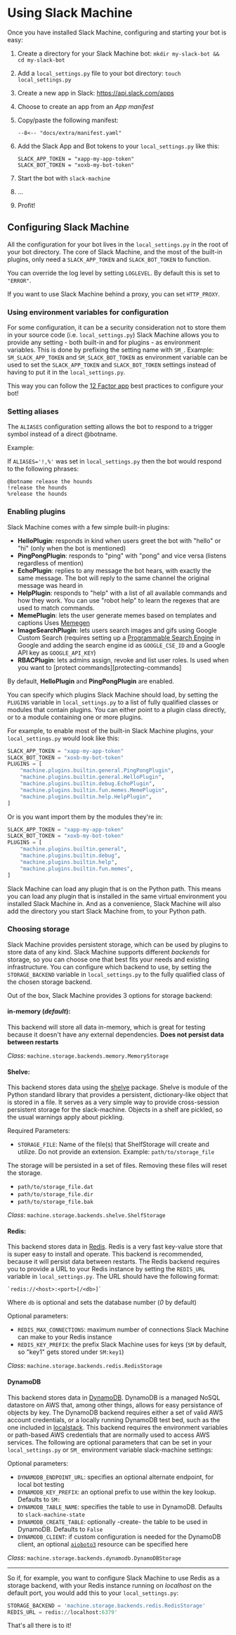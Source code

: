 # Using Slack Machine

Once you have installed Slack Machine, configuring and starting your bot is easy:

1. Create a directory for your Slack Machine bot: `mkdir my-slack-bot && cd my-slack-bot`
2. Add a `local_settings.py` file to your bot directory: `touch local_settings.py`
3. Create a new app in Slack: <https://api.slack.com/apps>
4. Choose to create an app from an _App manifest_
5. Copy/paste the following manifest:

    ``` title="manifest.yaml"
    --8<-- "docs/extra/manifest.yaml"
    ```

6. Add the Slack App and Bot tokens to your `local_settings.py` like this:

    ``` title="local_settings.py"
    SLACK_APP_TOKEN = "xapp-my-app-token"
    SLACK_BOT_TOKEN = "xoxb-my-bot-token"
    ```

7. Start the bot with `slack-machine`
8. ...
9. Profit!

## Configuring Slack Machine

All the configuration for your bot lives in the `local_settings.py` in the root of your bot directory. The core of
Slack Machine, and the most of the built-in plugins, only need a `SLACK_APP_TOKEN` and `SLACK_BOT_TOKEN` to function.

You can override the log level by setting `LOGLEVEL`. By default this is set to `"ERROR"`.

If you want to use Slack Machine behind a proxy, you can set `HTTP_PROXY`.

### Using environment variables for configuration

For some configuration, it can be a security consideration not to store them in your source code
(i.e. `local_settings.py`) Slack Machine allows you to provide any setting - both built-in and for plugins - as
environment variables. This is done by prefixing the setting name with `SM_`. Example: `SM_SLACK_APP_TOKEN` and
`SM_SLACK_BOT_TOKEN` as environment variable can be used to set the `SLACK_APP_TOKEN` and `SLACK_BOT_TOKEN` settings
instead of having to put it in the `local_settings.py`.

This way you can follow the [12 Factor app](https://12factor.net/) best practices to configure your bot!

### Setting aliases

The `ALIASES` configuration setting allows the bot to respond to a
trigger symbol instead of a direct @botname.

Example:

If `ALIASES='!,%'` was set in `local_settings.py` then the bot would
respond to the following phrases:

    @botname release the hounds
    !release the hounds
    %release the hounds

### Enabling plugins

Slack Machine comes with a few simple built-in plugins:

- **HelloPlugin**: responds in kind when users greet the bot with
  "hello" or "hi" (only when the bot is mentioned)
- **PingPongPlugin**: responds to "ping" with "pong" and vice
  versa (listens regardless of mention)
- **EchoPlugin**: replies to any message the bot hears, with exactly
  the same message. The bot will reply to the same channel the
  original message was heard in
- **HelpPlugin**: responds to "help" with a list of all available commands and how they work. You can use "robot
  help" to learn the regexes that are used to match commands.
- **MemePlugin**: lets the user generate memes based on templates and captions Uses [Memegen](https://memegen.link/)
- **ImageSearchPlugin**: lets users search images and gifs using Google Custom Search (requires setting up a
  [Programmable Search Engine](https://developers.google.com/custom-search/v1/introduction) in Google and adding the
  search engine id as `GOOGLE_CSE_ID` and a Google API key as `GOOGLE_API_KEY`)
- **RBACPlugin**: lets admins assign, revoke and list user roles. Is used when you want to
  [protect commands][protecting-commands]

By default, **HelloPlugin** and **PingPongPlugin** are enabled.

You can specify which plugins Slack Machine should load, by setting the `PLUGINS` variable in `local_settings.py` to
a list of fully qualified classes or modules that contain plugins. You can either point to a plugin class directly, or
to a module containing one or more plugins.

For example, to enable most of the built-in Slack Machine plugins, your `local_settings.py` would look like this:

```python
SLACK_APP_TOKEN = "xapp-my-app-token"
SLACK_BOT_TOKEN = "xoxb-my-bot-token"
PLUGINS = [
    "machine.plugins.builtin.general.PingPongPlugin",
    "machine.plugins.builtin.general.HelloPlugin",
    "machine.plugins.builtin.debug.EchoPlugin",
    "machine.plugins.builtin.fun.memes.MemePlugin",
    "machine.plugins.builtin.help.HelpPlugin",
]
```

Or is you want import them by the modules they're in:

```python
SLACK_APP_TOKEN = "xapp-my-app-token"
SLACK_BOT_TOKEN = "xoxb-my-bot-token"
PLUGINS = [
    "machine.plugins.builtin.general",
    "machine.plugins.builtin.debug",
    "machine.plugins.builtin.help",
    "machine.plugins.builtin.fun.memes",
]
```

Slack Machine can load any plugin that is on the Python path. This means you can load any plugin that is installed in
the same virtual environment you installed Slack Machine in. And as a convenience, Slack Machine will also add the
directory you start Slack Machine from, to your Python path.

### Choosing storage

Slack Machine provides persistent storage, which can be used by plugins to store data of any kind. Slack Machine
supports different *backends* for storage, so you can choose one that best fits your needs and existing infrastructure.
You can configure which backend to use, by setting the `STORAGE_BACKEND` variable in `local_settings.py` to the fully
qualified class of the chosen storage backend.

Out of the box, Slack Machine provides 3 options for storage backend:

#### in-memory (*default*):

This backend will store all data in-memory, which is great for testing because it doesn't have any external
dependencies. **Does not persist data between restarts**

*Class*: `machine.storage.backends.memory.MemoryStorage`

#### Shelve:

This backend stores data using the [shelve](https://docs.python.org/3/library/shelve.html) package.
Shelve is module of the Python standard library that provides a persistent,
dictionary-like object that is stored in a file.
It serves as a very simple way to provide cross-session persistent storage for the slack-machine. Objects in a shelf are pickled, so the usual warnings apply about pickling.

Required Parameters:
- `STORAGE_FILE`:  Name of the file(s) that ShelfStorage will create and utilize. Do not provide an extension. Example: `path/to/storage_file`

The storage will be persisted in a set of files.  Removing these files will reset the storage.
- `path/to/storage_file.dat`
- `path/to/storage_file.dir`
- `path/to/storage_file.bak`


*Class*: `machine.storage.backends.shelve.ShelfStorage`

#### Redis:

This backend stores data in [Redis](https://redis.io/). Redis is a very fast key-value store that is super easy to
install and operate. This backend is recommended, because it will persist data between restarts. The Redis backend
requires you to provide a URL to your Redis instance by setting the `REDIS_URL` variable in `local_settings.py`. The
URL should have the following format:

    `redis://<host>:<port>[/<db>]`

Where `db` is optional and sets the database number (*0* by default)

Optional parameters:

- `REDIS_MAX_CONNECTIONS`: maximum number of connections Slack
  Machine can make to your Redis instance
- `REDIS_KEY_PREFIX`: the prefix Slack Machine uses for keys (`SM`
  by default, so "key1" gets stored under `SM:key1`)

*Class*: `machine.storage.backends.redis.RedisStorage`

#### DynamoDB

This backend stores data in [DynamoDB](https://aws.amazon.com/dynamodb/). DynamoDB is a managed NoSQL datastore on AWS
that, among other things, allows for easy persistance of objects by key. The DynamoDB backend requires either a set of
valid AWS account credentials, or a locally running DynamoDB test bed, such as the one included in
[localstack](https://github.com/localstack/localstack). This backend requires the environment variables or path-based
AWS credentials that are normally used to access AWS services. The following are optional parameters that can be set in
your `local_settings.py` or `SM_` environment variable slack-machine settings:

Optional parameters:

- `DYNAMODB_ENDPOINT_URL`: specifies an optional alternate endpoint, for local bot testing
- `DYNAMODB_KEY_PREFIX`: an optional prefix to use within the key lookup. Defaults to `SM:`
- `DYNAMODB_TABLE_NAME`: specifies the table to use in DynamoDB. Defaults to `slack-machine-state`
- `DYNAMODB_CREATE_TABLE`: optionally -create- the table to be used in DynamoDB. Defaults to `False`
- `DYNAMODB_CLIENT`: if custom configuration is needed for the DynamoDB client, an optional
  [`aioboto3`](https://pypi.org/project/aioboto3/) resource can be specified here

*Class*: `machine.storage.backends.dynamodb.DynamoDBStorage`

---

So if, for example, you want to configure Slack Machine to use Redis as a storage backend, with your Redis instance
running on *localhost* on the default port, you would add this to your `local_settings.py`:

```python
STORAGE_BACKEND = 'machine.storage.backends.redis.RedisStorage'
REDIS_URL = redis://localhost:6379'
```

That's all there is to it!
